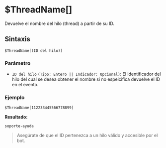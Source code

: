 
# $ThreadName[]

Devuelve el nombre del hilo (thread) a partir de su ID.

## Sintaxis
```
$ThreadName[(ID del hilo)]
```

### Parámetro

- `ID del hilo` `(Tipo: Entero || Indicador: Opcional)`: El identificador del hilo del cual se desea obtener el nombre si no espeicifica devuelve el ID en el evento.


### Ejemplo  
```
$ThreadName[112233445566778899]
```

**Resultado:**  
```
soporte-ayuda
```

> Asegúrate de que el ID pertenezca a un hilo válido y accesible por el bot.

